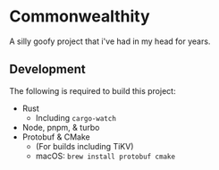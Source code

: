 # Commonwealthity

A silly goofy project that i've had in my head for years.

## Development

The following is required to build this project:

- Rust
  - Including `cargo-watch`
- Node, pnpm, & turbo
- Protobuf & CMake
  - (For builds including TiKV)
  - macOS: `brew install protobuf cmake`
